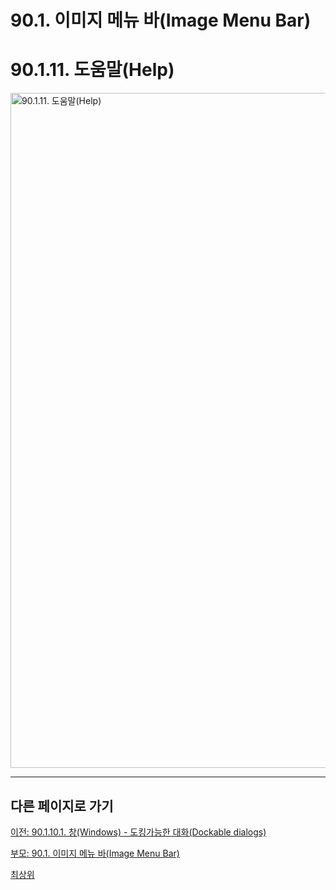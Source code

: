 # 90.1. 이미지 메뉴 바(Image Menu Bar)
# 90.1.11. 도움말(Help)

<img width="1080" alt="90.1.11. 도움말(Help)" environment="MacOS:Sonoma 14.2.1 GIMP 2.10.36" src="https://github.com/wonder13662/gimp/assets/15767104/e42b3e1d-4d42-46d3-a209-9ca6584cdddd">

***

## 다른 페이지로 가기

[이전: 90.1.10.1. 창(Windows) - 도킹가능한 대화(Dockable dialogs)](./90-01-10-windowsx-01-dockable_dialogs.md)

[부모: 90.1. 이미지 메뉴 바(Image Menu Bar)](./90-01-00-image-menu-bar.md)

[최상위](./00-home.md)

